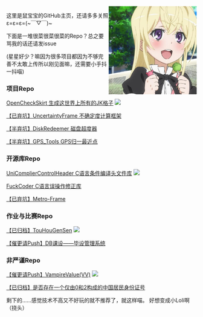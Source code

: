 <img align="right" src="LaoshuBaby.png" width="233" height="233">

这里是鼠宝宝的GitHub主页，还请多多关照ε=ε=ε=(~￣▽￣)~

下面是一堆很菜很菜很菜的Repo？总之要骂我的话还请发issue

(星星好少？嘛因为很多项目都因为不够完善不太敢上传所以刚见面嘛，还需要小手抖一抖喵)

### 项目Repo

[OpenCheckSkirt 生成这世界上所有的JK格子](https://github.com/LaoshuBaby/OpenCheckSkirt) [![](https://img.shields.io/github/stars/LaoshuBaby/OpenCheckSkirt.svg?&label=☆&labelColor=8c8&color=ac5)](https://github.com/LaoshuBaby/OpenCheckSkirt/stargazers)
    
[【已弃坑】UncertaintyFrame 不确定度计算框架](https://github.com/LaoshuBaby/UncertaintyFrame)

<div style='display: none'>
[![](https://img.shields.io/github/stars/LaoshuBaby/UncertaintyFrame.svg?&label=☆&labelColor=8c8&color=ac5)](https://github.com/LaoshuBaby/UncertaintyFrame/stargazers)
</div>
    
[【半弃坑】DiskRedeemer 磁盘超度器](https://github.com/LaoshuBaby/DiskRedeemer)

<div style='display: none'>
[![](https://img.shields.io/github/stars/LaoshuBaby/DiskRedeemer.svg?&label=☆&labelColor=8c8&color=ac5)](https://github.com/LaoshuBaby/DiskRedeemer/stargazers)
</div>
    
[【半弃坑】GPS_Tools GPS归一最近点](https://github.com/LaoshuBaby/GPS_Tools_demo)

<div style='display: none'>
[![](https://img.shields.io/github/stars/LaoshuBaby/GPS_Tools_demo.svg?&label=☆&labelColor=8c8&color=ac5)](https://github.com/LaoshuBaby/GPS_Tools_demo/stargazers)
</div>
    
### 开源库Repo

[UniComplierControlHeader C语言条件编译头文件库](https://github.com/LaoshuBaby/UniComplierControlHeader) [![](https://img.shields.io/github/stars/LaoshuBaby/UniComplierControlHeader.svg?&label=☆&labelColor=8c8&color=ac5)](https://github.com/LaoshuBaby/UniComplierControlHeader/stargazers)

[FuckCoder C语言误操作修正库](https://github.com/LaoshuBaby/FuckCoder)

<div style='display: none'>
[![](https://img.shields.io/github/stars/LaoshuBaby/FuckCoder.svg?&label=☆&labelColor=8c8&color=ac5)](https://github.com/LaoshuBaby/FuckCoder/stargazers)
</div>
    
[【已弃坑】Metro-Frame](https://github.com/LaoshuBaby/Metro-Frame) 

<div style='display: none'>
[![](https://img.shields.io/github/stars/LaoshuBaby/Metro-Frame.svg?&label=☆&labelColor=8c8&color=ac5)](https://github.com/LaoshuBaby/Metro-Frame/stargazers)
</div>

### 作业与比赛Repo

[【已归档】TouHouGenSen](https://github.com/LaoshuBaby/TouHouGenSen) [![](https://img.shields.io/github/stars/LaoshuBaby/TouHouGenSen.svg?&label=☆&labelColor=8c8&color=ac5)](https://github.com/LaoshuBaby/TouHouGenSen/stargazers)
    
[【催更请Push】DB课设——毕设管理系统 ](https://github.com/LaoshuBaby/GraduationProjectManagerSystem) 

<div style='display: none'>
[![](https://img.shields.io/github/stars/LaoshuBaby/GraduationProjectManagerSystem.svg?&label=☆&labelColor=8c8&color=ac5)](https://github.com/LaoshuBaby/GraduationProjectManagerSystem/stargazers)
</div>

### 非严谨Repo

[【催更请Push】VampireValue(VV)](https://github.com/LaoshuBaby/VampireValue) [![](https://img.shields.io/github/stars/LaoshuBaby/VampireValue.svg?&label=☆&labelColor=8c8&color=ac5)](https://github.com/LaoshuBaby/VampireValue/stargazers)
    
[【已归档】是否存在一个仅由0和2构成的中国居民身份证号](https://github.com/LaoshuBaby/ID-consist-of-0-and-2)

<div style='display: none'>
[![](https://img.shields.io/github/stars/LaoshuBaby/ID-consist-of-0-and-2.svg?&label=☆&labelColor=8c8&color=ac5)](https://github.com/LaoshuBaby/ID-consist-of-0-and-2/stargazers)
</div>

剩下的……感觉技术不高又不好玩的就不推荐了，就这样喵。
好想变成小Loli啊（挠头）
